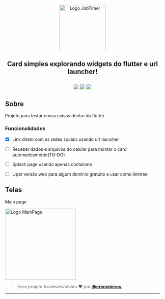 <p align="center">
      <img src="https://user-images.githubusercontent.com/73318684/178038062-99ed7040-b34a-4015-85a5-7a7b56a08940.png" width="150" alt="Logo JobTimer"/>

<h2 align="center"> Card simples explorando widgets do flutter e url launcher! </br></br> 

<img src="https://img.shields.io/badge/dart-C.svg?style=for-the-badge&logo=dart&color=152030">
<img src="https://img.shields.io/badge/flutter-C.svg?style=for-the-badge&logo=flutter&color=0468D7"> 
<img src="https://img.shields.io/badge/Visual%20Studio%20Code-%23323330.svg?style=for-the-badge&logo=visual-studio-code&logoColor=FFFFFF&color=2F74C0">   </h2>

<h2> Sobre </h2>
<p >
  Projeto para testar novas coisas dentro do flutter
</p>  

### Funcionalidades

- [x] Link direto com as redes sociais usando url launcher
- [ ] Receber dados e arquivos do celular para montar o card automaticamente(TO-DO)
- [ ] Splash page usando apenas containers
- [ ] Upar versão web para algum domínio gratuito e usar como linktree


<h2> Telas </h2>  
<p> Main page </p> 
<img src="https://user-images.githubusercontent.com/73318684/178166582-9f6b99e9-e068-4e36-91b7-c46c1b774452.png" width="230" alt="Logo MainPage"/>   

   
   >Esse projeto foi desenvolvido ❤️ por **[@erimedeiros](https://www.linkedin.com/in/erimedeiros/)**,<br> 

   ---
  
